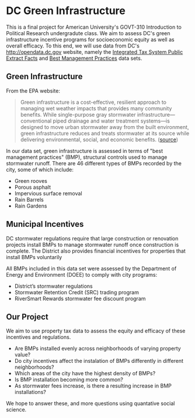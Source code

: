 # DC Green Infrastructure
This is a final project for American University's GOVT-310 Introduction to Political Research undergradute class. We aim to assess DC's green infrastructure incentive programs for socioeconomic equity as well as overall efficacy. To this end, we will use data from DC's http://opendata.dc.gov website, namely the [Integrated Tax System Public Extract Facts](http://opendata.dc.gov/datasets/integrated-tax-system-public-extract-facts) and [Best Management Practices](http://opendata.dc.gov/datasets/best-management-practices) data sets.

## Green Infrastructure
From the EPA website:
> Green infrastructure is a cost-effective, resilient approach to managing wet weather impacts that provides many community benefits. While single-purpose gray stormwater infrastructure—conventional piped drainage and water treatment systems—is designed to move urban stormwater away from the built environment, green infrastructure reduces and treats stormwater at its source while delivering environmental, social, and economic benefits. ([source](https://www.epa.gov/green-infrastructure/what-green-infrastructure))

In our data set, green infrastructure is assessed in terms of "best management practices" (BMP), structural controls used to manage stormwater runoff. There are 46 different types of BMPs recorded by the city, some of which include:
* Green rooves
* Porous asphalt
* Impervious surface removal
* Rain Barrels                               
* Rain Gardens

## Municipal Incentives
DC stormwater regulations require that large construction or renovation projects install BMPs to manage stormwater runoff once construction is complete. The District also provides financial incentives for properties that install BMPs voluntarily

All BMPs included in this data set were assessed by the Department of Energy and Environment (DOEE) to comply with city programs:
* District’s stormwater regulations
* Stormwater Retention Credit (SRC) trading program
* RiverSmart Rewards stormwater fee discount program

## Our Project
We aim to use property tax data to assess the equity and efficacy of these incentives and regulations.
* Are BMPs installed evenly across neighborhoods of varying property value?
* Do city incentives affect the instalation of BMPs differently in different neighborhoods?
* Which areas of the city have the highest density of BMPs?
* Is BMP installation becoming more common?
* As stormwater fees increase, is there a resulting increase in BMP installations?

We hope to answer these, and more questions using quantative social science.
